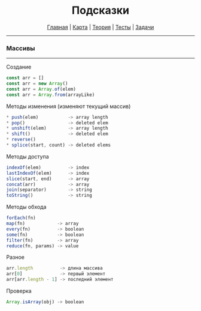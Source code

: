 <div align="center">

# Подсказки

[Главная](https://github.com/dollaween/junior-roadmap/)
|
[Карта](/roadmap/README.md)
|
[Теория](/theory/README.md)
|
[Тесты](/tests/README.md)
|
[Задачи](/tasks/README.md)

</div>

---

### Массивы

---

Создание
```js
const arr = []
const arr = new Array()
const arr = Array.of(elem)
const arr = Array.from(arrayLike)
```

Методы изменения (изменяют текущий массив)
```js
* push(elem)           -> array length
* pop()                -> deleted elem
* unshift(elem)        -> array length
* shift()              -> deleted elem
* reverse()
* splice(start, count) -> deleted elems
```

Методы доступа
```js
indexOf(elem)          -> index
lastIndexOf(elem)      -> index
slice(start, end)      -> array
concat(arr)            -> array
join(separator)        -> string
toString()             -> string
```

Методы обхода
```js
forEach(fn)
map(fn)            -> array
every(fn)          -> boolean
some(fn)           -> boolean
filter(fn)         -> array
reduce(fn, params) -> value
```

Разное
```js
arr.length          -> длина массива
arr[0]              -> первый элемент
arr[arr.length - 1] -> последний элемент
```

Проверка
```js
Array.isArray(obj) -> boolean
```
